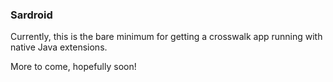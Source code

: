 ### Sardroid

Currently, this is the bare minimum for getting a crosswalk app running with native Java extensions.

More to come, hopefully soon!
